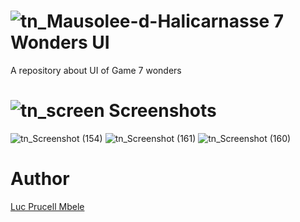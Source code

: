 # ![tn_Mausolee-d-Halicarnasse](https://user-images.githubusercontent.com/31856838/98717856-ae3d7400-239e-11eb-83b6-a53194632d08.jpg)  7 Wonders UI   

A repository about UI of Game 7 wonders  

# ![tn_screen](https://user-images.githubusercontent.com/31856838/98729017-4e00ff00-23ab-11eb-9905-89ad925ee559.png) Screenshots

![tn_Screenshot (154)](https://user-images.githubusercontent.com/31856838/98730381-40e50f80-23ad-11eb-90ca-2b8c82512eaa.png)
![tn_Screenshot (161)](https://user-images.githubusercontent.com/31856838/98737752-ba81fb00-23b7-11eb-9661-f805c0bf3550.png)
![tn_Screenshot (160)](https://user-images.githubusercontent.com/31856838/98736593-10ee3a00-23b6-11eb-8bb3-11598ce6ca7b.png)




  

# Author
<a href = "https://twitter.com/lucmbele" />Luc Prucell Mbele
